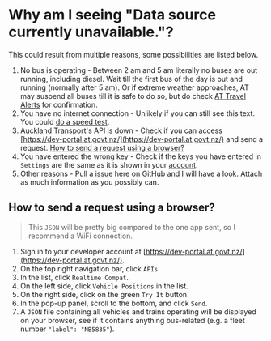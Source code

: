 # Why am I seeing "Data source currently unavailable."?

This could result from multiple reasons, some possibilities are listed below.

1. No bus is operating - Between 2 am and 5 am literally no buses are out running, including diesel. Wait till the first bus of the day is out and running (normally after 5 am). Or if extreme weather approaches, AT may suspend all buses till it is safe to do so, but do check [AT Travel Alerts](https://twitter.com/AT_TravelAlerts) for confirmation.
2. You have no internet connection - Unlikely if you can still see this text. You could [do a speed test](https://www.chorus.co.nz/speed-test).
3. Auckland Transport's API is down - Check if you can access [https://dev-portal.at.govt.nz/](https://dev-portal.at.govt.nz/) and send a request. [How to send a request using a browser?](#how-to-send-a-request-using-a-browser)
4. You have entered the wrong key - Check if the keys you have entered in `Settings` are the same as it is shown in your [account](https://dev-portal.at.govt.nz/signin).
5. Other reasons - Pull a [issue](https://github.com/Kevincnzuk/akl-live-ev-bus/issues) here on GitHub and I will have a look. Attach as much information as you possibly can.

## How to send a request using a browser?

> This `JSON` will be pretty big compared to the one app sent, so I recommend a WiFi connection.

1. Sign in to your developer account at [https://dev-portal.at.govt.nz/](https://dev-portal.at.govt.nz/).
2. On the top right navigation bar, click `APIs`.
3. In the list, click `Realtime Compat`.
4. On the left side, click `Vehicle Positions` in the list.
5. On the right side, click on the green `Try It` button.
6. In the pop-up panel, scroll to the bottom, and click `Send`.
7. A `JSON` file containing all vehicles and trains operating will be displayed on your browser, see if it contains anything bus-related (e.g. a fleet number `"label": "NB5835"`).
